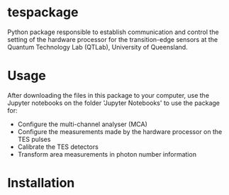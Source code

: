 # tespackage

Python package responsible to establish communication and control the setting of the hardware processor for the transition-edge sensors at the Quantum Technology Lab (QTLab), University of Queensland.

# Usage

After downloading the files in this package to your computer, use the Jupyter notebooks on the folder 'Jupyter Notebooks' to use the package for: 
- Configure the multi-channel analyser (MCA)
- Configure the measurements made by the hardware processor on the TES pulses
- Calibrate the TES detectors
- Transform area measurements in photon number information 

# Installation 

